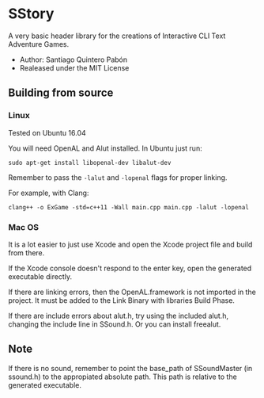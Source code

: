 SStory
====================

A very basic header library for the creations of Interactive CLI Text Adventure Games.

* Author: Santiago Quintero Pabón
* Realeased under the MIT License

## Building from source

### Linux

Tested on Ubuntu 16.04

You will need OpenAL and Alut installed. In Ubuntu just run:

```
sudo apt-get install libopenal-dev libalut-dev
```

Remember to pass the `-lalut` and `-lopenal` flags for proper linking.

For example, with Clang:

```
clang++ -o ExGame -std=c++11 -Wall main.cpp main.cpp -lalut -lopenal
```

### Mac OS

It is a lot easier to just use Xcode and open the Xcode project file and build from there.

If the Xcode console doesn't respond to the enter key, open the generated executable directly.

If there are linking errors, then the OpenAL.framework is not imported in the project. It must be added to the Link Binary with libraries Build Phase.

If there are include errors about alut.h, try using the included alut.h, changing the include line in SSound.h. Or you can install freealut.

## Note

If there is no sound, remember to point the base_path of SSoundMaster (in ssound.h) to the appropiated absolute path. This path is relative to the generated executable.
